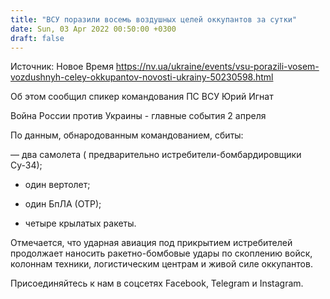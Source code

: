 ```yaml
---
title: "ВСУ поразили восемь воздушных целей оккупантов за сутки"
date: Sun, 03 Apr 2022 00:50:00 +0300
draft: false
---
```

Источник: Новое Время https://nv.ua/ukraine/events/vsu-porazili-vosem-vozdushnyh-celey-okkupantov-novosti-ukrainy-50230598.html


Об этом сообщил спикер командования ПС ВСУ Юрий Игнат

Война России против Украины - главные события 2 апреля

По данным, обнародованным командованием, сбиты:

— два самолета ( предварительно истребители-бомбардировщики Су-34);

- один вертолет;

- один БпЛА (ОТР);

- четыре крылатых ракеты.

Отмечается, что ударная авиация под прикрытием истребителей продолжает наносить ракетно-бомбовые удары по скоплению войск, колоннам техники, логистическим центрам и живой силе оккупантов.

Присоединяйтесь к нам в соцсетях Facebook, Telegram и Instagram.
